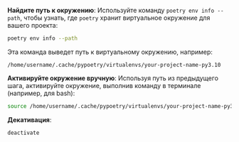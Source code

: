 
**Найдите путь к окружению**: Используйте команду `poetry env info --path`, чтобы узнать, где `poetry` хранит виртуальное окружение для вашего проекта:
```bash 
poetry env info --path
```

Эта команда выведет путь к виртуальному окружению, например:
```
/home/username/.cache/pypoetry/virtualenvs/your-project-name-py3.10
```

**Активируйте окружение вручную**: Используя путь из предыдущего шага, активируйте окружение, выполнив команду в терминале (например, для bash):
```bash 
source /home/username/.cache/pypoetry/virtualenvs/your-project-name-py3.10/bin/activate

```

**Декативация**:

```bash
deactivate
```
